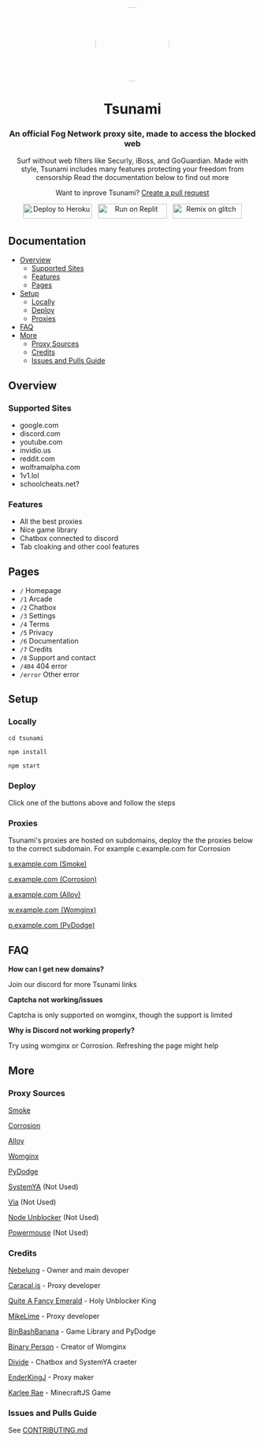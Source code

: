 <div align="center">

<kbd>
<img style="border-radius:50%" height="150px" src="https://avatars.githubusercontent.com/u/87547936?s=200&v=4">
</kbd>

<h1>Tsunami</h1>

<h3>An official Fog Network proxy site, made to access the blocked web</h3>

<p>Surf without web filters like Securly, iBoss, and GoGuardian.
Made with style, Tsunami includes many features protecting your freedom from censorship
Read the documentation below to find out more</p>

<p>Want to inprove Tsunami? <a href="https://github.com/FogNetwork/Tsunami/compare">Create a pull request</a></p>
  
<a href="https://heroku.com/deploy?template=https://github.com/FogNetwork/Tsunami" title="Deploy to Heroku"><img alt="Deploy to Heroku" src="https://github.com/FogNetwork/Tsunami/raw/main/deploy/heroku.svg" width="140" height="30"><img></a>
&nbsp;
<a href="https://repl.it/github/FogNetwork/Tsunami" title="Run on Replit"><img alt="Run on Replit" src="https://github.com/FogNetwork/Tsunami/raw/main/deploy/replit.svg" width="140" height="30"><img></a>
&nbsp;
<a href="https://glitch.com/edit/#!/import/github/FogNetwork/Tsunami" title="Remix on Glitch"><img alt="Remix on glitch" src="https://github.com/FogNetwork/Tsunami/raw/main/deploy/glitch.svg" width="140" height="30"><img></a>
</div>

## Documentation

- [Overview](#overview)
  - [Supported Sites](#supported-sites)
  - [Features](#features)
  - [Pages](#pages)
- [Setup](#setup)
  - [Locally](#locally)
  - [Deploy](#deploy)
  - [Proxies](#proxies)
- [FAQ](#faq)
- [More](#more)
  - [Proxy Sources](#proxy-sources)
  - [Credits](#credits)
  - [Issues and Pulls Guide](#issues-and-pulls-guide)

## Overview

### Supported Sites

- google.com
- discord.com
- youtube.com
- invidio.us
- reddit.com
- wolframalpha.com
- 1v1.lol
- schoolcheats.net?

### Features

- All the best proxies
- Nice game library
- Chatbox connected to discord
- Tab cloaking and other cool features

## Pages

- `/` Homepage
- `/1` Arcade
- `/2` Chatbox
- `/3` Settings
- `/4` Terms
- `/5` Privacy
- `/6` Documentation
- `/7` Credits
- `/8` Support and contact
- `/404` 404 error
- `/error` Other error

## Setup

### Locally

```
cd tsunami
```

```
npm install
```

```
npm start
```

### Deploy

Click one of the buttons above and follow the steps

### Proxies

Tsunami's proxies are hosted on subdomains, deploy the the proxies below to the correct subdomain. For example c.example.com for Corrosion

[s.example.com (Smoke)](https://github.com/FogNetwork/Smoke)

[c.example.com (Corrosion)](https://github.com/titaniumnetwork-dev/Corrosion)

[a.example.com (Alloy)](https://github.com/titaniumnetwork-dev/alloy)

[w.example.com (Womginx)](https://github.com/binary-person/womginx)

[p.example.com (PyDodge)](https://github.com/BinBashBanana/PyDodge)

## FAQ

**How can I get new domains?**

Join our discord for more Tsunami links

**Captcha not working/issues**

Captcha is only supported on womginx, though the support is limited

**Why is Discord not working properly?**

Try using womginx or Corrosion. Refreshing the page might help

## More

### Proxy Sources

[Smoke](https://github.com/FogNetwork/Smoke)

[Corrosion](https://github.com/titaniumnetwork-dev/Corrosion)

[Alloy](https://github.com/titaniumnetwork-dev/alloy)

[Womginx](https://github.com/binary-person/womginx)

[PyDodge](https://github.com/BinBashBanana/PyDodge)

[SystemYA](https://github.com/sysce/proxy) (Not Used)

[Via](https://github.com/hypothesis/via) (Not Used)

[Node Unblocker](https://github.com/nfriedly/node-unblocker) (Not Used)

[Powermouse](https://github.com/titaniumnetwork-dev/powermouse) (Not Used)

### Credits

[Nebelung](https://github.com/Nebelung-Dev) - Owner and main devoper

[Caracal.js](https://github.com/caracal-js) - Proxy developer

[Quite A Fancy Emerald](https://github.com/QuiteAFancyEmerald) - Holy Unblocker King

[MikeLime](https://github.com/MikeLime-dev) - Proxy developer

[BinBashBanana](https://github.com/BinBashBanana) - Game Library and PyDodge 

[Binary Person](https://github.com/binary-person) - Creator of Womginx

[Divide](https://github.com/vibedivide) - Chatbox and SystemYA craeter

[EnderKingJ](https://github.com/EnderKingJ) - Proxy maker

[Karlee Rae](https://github.com/KarleeRae) - MinecraftJS Game

### Issues and Pulls Guide

See [CONTRIBUTING.md](https://github.com/FogNetwork/Tsunami/blob/main/CONTRIBUTING.md)
